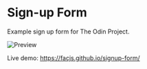 # Sign-up Form

Example sign up form for The Odin Project.

![Preview](https://i.imgur.com/gwgJ6dz.png)

Live demo: https://facjs.github.io/signup-form/
